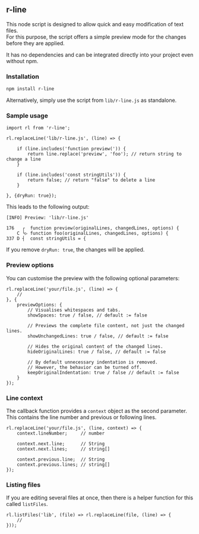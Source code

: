 ## r-line

This node script is designed to allow quick and easy modification of text files.  
For this purpose, the script offers a simple preview mode for the changes before they are applied.  

It has no dependencies and can be integrated directly into your project even without npm.

### Installation

```bash
npm install r-line
```

Alternatively, simply use the script from `lib/r-line.js` as standalone.

### Sample usage

```node
import rl from 'r-line';

rl.replaceLine('lib/r-line.js', (line) => {

    if (line.includes('function preview(')) {
        return line.replace('preview', 'foo'); // return string to change a line
    }

    if (line.includes('const stringUtils')) {
        return false; // return "false" to delete a line
    }

}, {dryRun: true});
```

This leads to the following output:

```
[INFO] Preview: 'lib/r-line.js'

176   ┌  function preview(originalLines, changedLines, options) {
    C └▷ function foo(originalLines, changedLines, options) {
337 D ┤  const stringUtils = {

```

If you remove `dryRun: true`, the changes will be applied.

### Preview options

You can customise the preview with the following optional parameters:

```node
rl.replaceLine('your/file.js', (line) => {
    //
}, {
    previewOptions: {
        // Visualises whitespaces and tabs.
        showSpaces: true / false, // default := false

        // Previews the complete file content, not just the changed lines.
        showUnchangedLines: true / false, // default := false

        // Hides the original content of the changed lines.
        hideOriginalLines: true / false, // default := false

        // By default unnecessary indentation is removed.
        // However, the behavior can be turned off.
        keepOriginalIndentation: true / false // default := false
    }
});
```

### Line context

The callback function provides a `context` object as the second parameter.  
This contains the line number and previous or following lines.

```node
rl.replaceLine('your/file.js', (line, context) => {
    context.lineNumber;     // number

    context.next.line;      // String
    context.next.lines;     // string[]

    context.previous.line;  // String
    context.previous.lines; // string[]
});
```

### Listing files

If you are editing several files at once, then there is a helper function for this called `listFiles`.

```node
rl.listFiles('lib', (file) => rl.replaceLine(file, (line) => {
    //
}));
```
